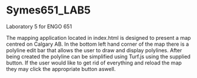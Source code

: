 # Symes651_LAB5
Laboratory 5 for ENGO 651


The mapping application located in index.html is designed to present a map centred on Calgary AB. In the bottom left hand corner of the map there is a polyline edit bar that allows the user to draw and display polylines. After being created the polyline can be simplified using Turf.js using the supplied button. If the user would like to get rid of everything and reload the map they may click the appropriate button aswell. 
